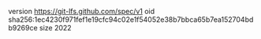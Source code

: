 version https://git-lfs.github.com/spec/v1
oid sha256:1ec4230f971fef1e19cfc94c02e1f54052e38b7bbca65b7ea152704bdb9269ce
size 2022
